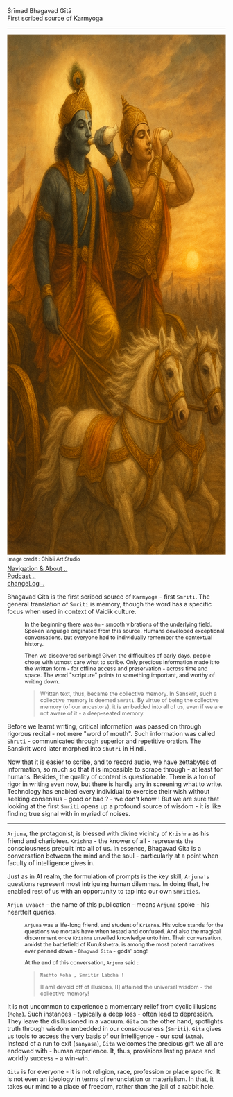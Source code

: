 
<div class="cover-huge">Śrīmad Bhagavad Gītā</div>

<div class="centered"> First scribed source of Karmyoga</div>

----

<div class="centered">
    <img src="./conkshells.png" alt="Viraat Roop" class="responsive"
    width = "1600"
    height = "1200" />
    
</div>

<div class="cover-small"><sup>Image credit : Ghibli Art Studio</sup></div>

<div class="cover-small">
  <div class="centered">
      <a href="./how.md">Navigation & About .. </a>
  </div>
</div>

<div class="cover-small">
  <div class="centered">
      <a href="./bg00.md">Podcast .. </a>
  </div>
</div>

<div class="cover-small">
  <div class="centered">
      <a href="./changeLog.md">changeLog .. </a>
  </div>
</div>

Bhagavad Gita is the first scribed source of `Karmyoga` - first `Smriti`. The general translation of `Smriti` is memory, though the word has a specific focus when used in context of Vaidik culture. 

<div style="padding-left:40px;font-size:0.9em;"> 

In the beginning there was `Om` - smooth vibrations of the underlying field. Spoken language originated from this source. Humans developed exceptional conversations, but everyone had to individually remember the contextual history.

Then we discovered scribing!  Given the difficulties of early days, people chose with utmost care what to scribe. Only precious information made it to the written form - for offline access and preservation - across time and space. The word "scripture" points to something important, and worthy of writing down.

> Written text, thus,  became the collective memory. In Sanskrit, such a collective memory is deemed `Smriti`. By virtue of being the collective memory (of our ancestors), it is embedded into all of us, even if we are not aware of it - a deep-seated memory.

</div>

Before we learnt writing, critical information was passed on through rigorous recital - not mere "word of mouth". Such information was called `Shruti` - communicated through superior and repetitive oration. The Sanskrit word later morphed into `Shutri` in Hindi.

Now that it is easier to scribe, and to record audio, we have zettabytes  of information, so much so that it is impossible to scrape through - at least for humans. Besides, the quality of content is questionable. There is a ton of rigor in writing even now, but there is hardly any in screening what to write. Technology has enabled every individual to exercise their wish without seeking consensus - good or bad ? - we don't know ! But we are sure that looking at the first `Smriti` opens up a profound source of wisdom - it is like finding true signal with in myriad of noises.

---

`Arjuna`, the protagonist, is blessed with divine vicinity of `Krishna` as his friend and charioteer.  `Krishna` - the knower of all - represents the consciousness prebuilt into all of us. In essence, Bhagavad Gita is a conversation between the mind and the soul - particularly at a point when faculty of intelligence gives in.

Just as in AI realm, the formulation of prompts is the key skill, `Arjuna's` questions represent most intriguing human dilemmas. In doing that, he enabled rest of us with an opportunity to tap into our own `Smrities`.

`Arjun uvaach` - the name of this publication - means `Arjuna` spoke - his heartfelt queries.

<div style="padding-left:40px;font-size:0.9em;"> 

`Arjuna` was a life-long friend, and student of `Krishna`. His voice stands for the questions we mortals have when tested and confused. And also the magical discernment once `Krishna` unveiled knowledge unto him. Their conversation, amidst the battlefield of Kurukshetra, is among the most potent narratives ever penned down - `Bhagvad Gita` - gods' song!

At the end of this conversation, `Arjuna` said :

> `Nashto Moha , Smritir Labdha !`
>
> [I am] devoid off of illusions, [I] attained the universal wisdom - the collective memory!

</div>

It is not uncommon to experience a momentary relief from cyclic illusions (`Moha`). Such instances - typically a deep loss - often lead to depression. They leave the disillusioned in a vacuum. `Gita` on the other hand, spotlights truth through wisdom embedded in our consciousness (`Smriti`). `Gita` gives us tools to access the very basis of our intelligence - our soul (`Atma`). Instead of a run to exit (`sanyasa`), `Gita` welcomes the precious gift we all are endowed with - human experience. It, thus, provisions lasting peace and worldly success - a win-win.

`Gita` is for everyone - it is not religion, race, profession or place specific. It is not even an ideology in terms of renunciation or materialism. In that, it takes our mind to a place of freedom, rather than the jail of a rabbit hole.


